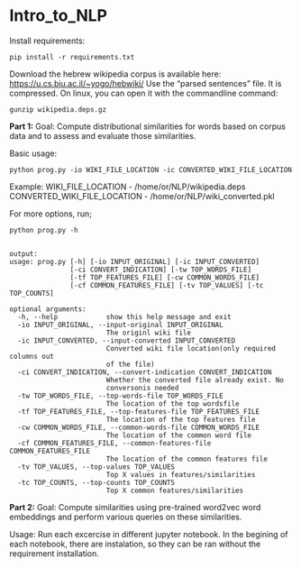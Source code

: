 # Intro_to_NLP
Install requirements:
```
pip install -r requirements.txt
```
Download the hebrew wikipedia corpus is available here:
https://u.cs.biu.ac.il/~yogo/hebwiki/
Use the “parsed sentences” file. It is compressed. On linux, you can open it with the
commandline command:
```
gunzip wikipedia.deps.gz
```

**Part 1:**
Goal: 
Compute distributional similarities for words based on corpus data and to assess and evaluate those similarities. 

Basic usage:
```
python prog.py -io WIKI_FILE_LOCATION -ic CONVERTED_WIKI_FILE_LOCATION 
```
Example:
WIKI_FILE_LOCATION - /home/or/NLP/wikipedia.deps
CONVERTED_WIKI_FILE_LOCATION - /home/or/NLP/wiki_converted.pkl

For more options, run;
```
python prog.py -h


output:
usage: prog.py [-h] [-io INPUT_ORIGINAL] [-ic INPUT_CONVERTED]
               [-ci CONVERT_INDICATION] [-tw TOP_WORDS_FILE]
               [-tf TOP_FEATURES_FILE] [-cw COMMON_WORDS_FILE]
               [-cf COMMON_FEATURES_FILE] [-tv TOP_VALUES] [-tc TOP_COUNTS]

optional arguments:
  -h, --help            show this help message and exit
  -io INPUT_ORIGINAL, --input-original INPUT_ORIGINAL
                        The originl wiki file
  -ic INPUT_CONVERTED, --input-converted INPUT_CONVERTED
                        Converted wiki file location(only required columns out
                        of the file)
  -ci CONVERT_INDICATION, --convert-indication CONVERT_INDICATION
                        Whether the converted file already exist. No
                        conversonis needed
  -tw TOP_WORDS_FILE, --top-words-file TOP_WORDS_FILE
                        The location of the top wordsfile
  -tf TOP_FEATURES_FILE, --top-features-file TOP_FEATURES_FILE
                        The location of the top features file
  -cw COMMON_WORDS_FILE, --common-words-file COMMON_WORDS_FILE
                        The location of the common word file
  -cf COMMON_FEATURES_FILE, --common-features-file COMMON_FEATURES_FILE
                        The location of the common features file
  -tv TOP_VALUES, --top-values TOP_VALUES
                        Top X values in features/similarities
  -tc TOP_COUNTS, --top-counts TOP_COUNTS
                        Top X common features/similarities
```

**Part 2:**
Goal: 
Compute similarities using pre-trained word2vec word embeddings and perform various queries on these similarities.

Usage:
Run each excercise in different jupyter notebook. 
In the begining of each notebook, there are instalation, so they can be ran without the requirement installation.
